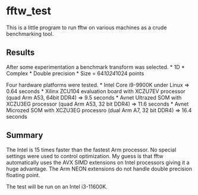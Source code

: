 # fftw_test
This is a little program to run fftw on various machines as a crude benchmarking tool.

## Results
After some experimentation a benchmark transform was selected.
    * 1D
    * Complex
    * Double precision
    * Size = 64*1024*1024 points

Four hardware platforms were tested.
    * Intel Core i9-9900K under Linux => 0.64 seconds
    * Xilinx ZCU104 evaluation board with XCZU7EV processor (quad Arm A53, 64bit DDR4) => 9.5 seconds
    * Avnet Ultrazed SOM with XCZU3EG processor (quad Arm A53, 32 bit DDR4) => 11.6 seconds
    * Avnet Microzed SOM with XCZU3EG processro (dual Arm A7, 32 bit DDR4) => 16.4 seconds

## Summary
The Intel is 15 times faster than the fastest Arm processor. No special settings were used to control optimization. My guess is that fftw automatically uses the AVX SIMD extensions on Intel processors giving it a huge advantage. The Arm NEON extensions do not handle double precision floating point.

The test will be run on an Intel i3-11600K.
